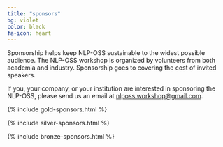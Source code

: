 ```yaml
---
title: "sponsors"
bg: violet
color: black
fa-icon: heart
---
```



Sponsorship helps keep NLP-OSS sustainable to the widest possible audience. The NLP-OSS workshop is organized by volunteers from both academia and industry. Sponsorship goes to covering the cost of invited speakers. 

If you, your company, or your institution are interested in sponsoring the NLP-OSS, please send us an email at nlposs.workshop@gmail.com. 

{% include gold-sponsors.html %}

{% include silver-sponsors.html %}

{% include bronze-sponsors.html %}
